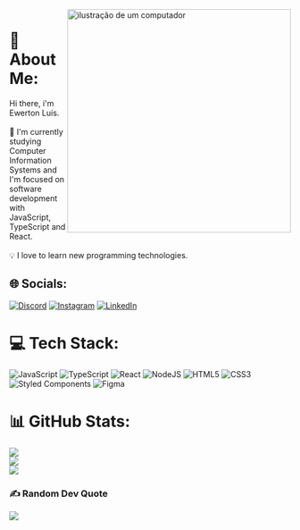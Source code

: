 <img src="https://raw.githubusercontent.com/MicaelliMedeiros/micaellimedeiros/master/image/computer-illustration.png" alt="ilustração de um computador" min-width="400px" max-width="400px" width="400px" align="right">

# 💫 About Me:
Hi there, i'm Ewerton Luís.<br><br>🌱 I'm currently studying Computer Information Systems and I'm focused on software development with JavaScript, TypeScript and React.<br><br>💡 I love to learn new programming technologies.


## 🌐 Socials:
[![Discord](https://img.shields.io/badge/Discord-%237289DA.svg?logo=discord&logoColor=white)](https://discord.gg/https://discord.com/users/472092988407808000) [![Instagram](https://img.shields.io/badge/Instagram-%23E4405F.svg?logo=Instagram&logoColor=white)](https://instagram.com/ewrtonl) [![LinkedIn](https://img.shields.io/badge/LinkedIn-%230077B5.svg?logo=linkedin&logoColor=white)](https://linkedin.com/in/ewertonluis28) 

# 💻 Tech Stack:
![JavaScript](https://img.shields.io/badge/javascript-%23323330.svg?style=for-the-badge&logo=javascript&logoColor=%23F7DF1E) ![TypeScript](https://img.shields.io/badge/TypeScript-007ACC?style=for-the-badge&logo=typescript&logoColor=white) ![React](https://img.shields.io/badge/react-%2320232a.svg?style=for-the-badge&logo=react&logoColor=%2361DAFB) ![NodeJS](https://img.shields.io/badge/node.js-6DA55F?style=for-the-badge&logo=node.js&logoColor=white) ![HTML5](https://img.shields.io/badge/html5-%23E34F26.svg?style=for-the-badge&logo=html5&logoColor=white) ![CSS3](https://img.shields.io/badge/css3-%231572B6.svg?style=for-the-badge&logo=css3&logoColor=white) ![Styled Components](https://img.shields.io/badge/styled--components-DB7093?style=for-the-badge&logo=styled-components&logoColor=white) 	![Figma](https://img.shields.io/badge/figma-%23F24E1E.svg?style=for-the-badge&logo=figma&logoColor=white)
# 📊 GitHub Stats:
![](https://github-readme-stats.vercel.app/api?username=ewrtonl&theme=radical&hide_border=false&include_all_commits=true&count_private=false)<br/>
![](https://github-readme-streak-stats.herokuapp.com/?user=ewrtonl&theme=radical&hide_border=false)<br/>
![](https://github-readme-stats.vercel.app/api/top-langs/?username=ewrtonl&theme=radical&hide_border=false&include_all_commits=true&count_private=false&layout=compact)

### ✍️ Random Dev Quote
![](https://quotes-github-readme.vercel.app/api?type=horizontal&theme=radical)
